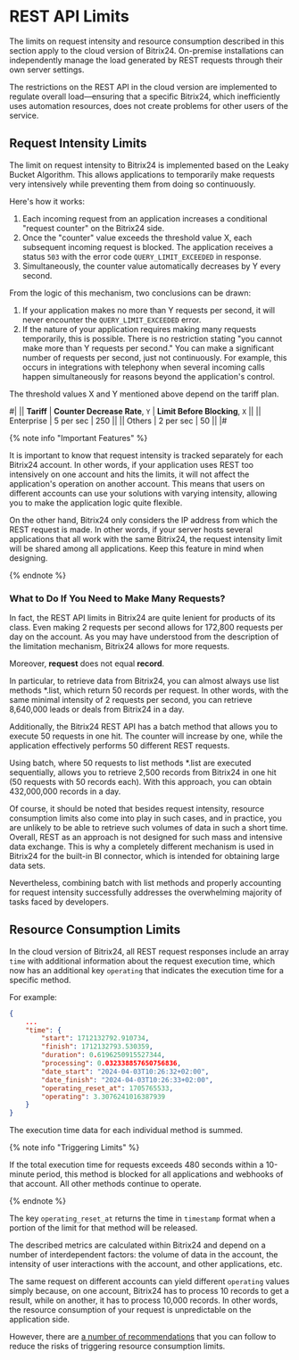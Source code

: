 # REST API Limits

The limits on request intensity and resource consumption described in this section apply to the cloud version of Bitrix24. On-premise installations can independently manage the load generated by REST requests through their own server settings.

The restrictions on the REST API in the cloud version are implemented to regulate overall load—ensuring that a specific Bitrix24, which inefficiently uses automation resources, does not create problems for other users of the service.

## Request Intensity Limits

The limit on request intensity to Bitrix24 is implemented based on the Leaky Bucket Algorithm. This allows applications to temporarily make requests very intensively while preventing them from doing so continuously.

Here's how it works:

1. Each incoming request from an application increases a conditional "request counter" on the Bitrix24 side.
2. Once the "counter" value exceeds the threshold value X, each subsequent incoming request is blocked. The application receives a status `503` with the error code `QUERY_LIMIT_EXCEEDED` in response.
3. Simultaneously, the counter value automatically decreases by Y every second.

From the logic of this mechanism, two conclusions can be drawn:

1. If your application makes no more than Y requests per second, it will never encounter the `QUERY_LIMIT_EXCEEDED` error.
2. If the nature of your application requires making many requests temporarily, this is possible. There is no restriction stating "you cannot make more than Y requests per second." You can make a significant number of requests per second, just not continuously. For example, this occurs in integrations with telephony when several incoming calls happen simultaneously for reasons beyond the application's control.

The threshold values X and Y mentioned above depend on the tariff plan.

#|
|| **Tariff** | **Counter Decrease Rate**,
`Y` | **Limit Before Blocking**,
`X` ||
|| Enterprise | 5 per sec | 250 ||
|| Others | 2 per sec | 50 ||
|#

{% note info "Important Features" %}

It is important to know that request intensity is tracked separately for each Bitrix24 account. In other words, if your application uses REST too intensively on one account and hits the limits, it will not affect the application's operation on another account. This means that users on different accounts can use your solutions with varying intensity, allowing you to make the application logic quite flexible.

On the other hand, Bitrix24 only considers the IP address from which the REST request is made. In other words, if your server hosts several applications that all work with the same Bitrix24, the request intensity limit will be shared among all applications. Keep this feature in mind when designing.

{% endnote %}

### What to Do If You Need to Make Many Requests?

In fact, the REST API limits in Bitrix24 are quite lenient for products of its class. Even making 2 requests per second allows for 172,800 requests per day on the account. As you may have understood from the description of the limitation mechanism, Bitrix24 allows for more requests.

Moreover, **request** does not equal **record**.

In particular, to retrieve data from Bitrix24, you can almost always use list methods *.list, which return 50 records per request. In other words, with the same minimal intensity of 2 requests per second, you can retrieve 8,640,000 leads or deals from Bitrix24 in a day.

Additionally, the Bitrix24 REST API has a batch method that allows you to execute 50 requests in one hit. The counter will increase by one, while the application effectively performs 50 different REST requests.

Using batch, where 50 requests to list methods *.list are executed sequentially, allows you to retrieve 2,500 records from Bitrix24 in one hit (50 requests with 50 records each). With this approach, you can obtain 432,000,000 records in a day.

Of course, it should be noted that besides request intensity, resource consumption limits also come into play in such cases, and in practice, you are unlikely to be able to retrieve such volumes of data in such a short time. Overall, REST as an approach is not designed for such mass and intensive data exchange. This is why a completely different mechanism is used in Bitrix24 for the built-in BI connector, which is intended for obtaining large data sets.

Nevertheless, combining batch with list methods and properly accounting for request intensity successfully addresses the overwhelming majority of tasks faced by developers.

## Resource Consumption Limits

In the cloud version of Bitrix24, all REST request responses include an array `time` with additional information about the request execution time, which now has an additional key `operating` that indicates the execution time for a specific method.

For example:

```json
{
    ...
    "time": {
        "start": 1712132792.910734,
        "finish": 1712132793.530359,
        "duration": 0.6196250915527344,
        "processing": 0.032338857650756836,
        "date_start": "2024-04-03T10:26:32+02:00",
        "date_finish": "2024-04-03T10:26:33+02:00",
        "operating_reset_at": 1705765533,
        "operating": 3.3076241016387939
    }
}
```

The execution time data for each individual method is summed.

{% note info "Triggering Limits" %}

If the total execution time for requests exceeds 480 seconds within a 10-minute period, this method is blocked for all applications and webhooks of that account. All other methods continue to operate.

{% endnote %}

The key `operating_reset_at` returns the time in `timestamp` format when a portion of the limit for that method will be released.

The described metrics are calculated within Bitrix24 and depend on a number of interdependent factors: the volume of data in the account, the intensity of user interactions with the account, and other applications, etc.

The same request on different accounts can yield different `operating` values simply because, on one account, Bitrix24 has to process 10 records to get a result, while on another, it has to process 10,000 records. In other words, the resource consumption of your request is unpredictable on the application side.

However, there are [a number of recommendations](./settings/performance/index.md) that you can follow to reduce the risks of triggering resource consumption limits.